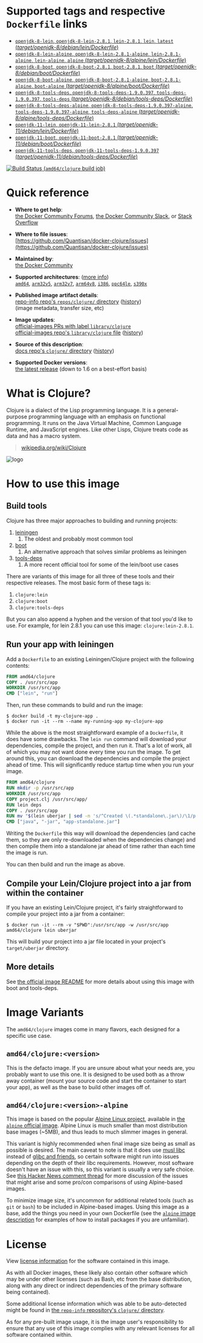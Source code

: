 <!--

********************************************************************************

WARNING:

    DO NOT EDIT "clojure/README.md"

    IT IS AUTO-GENERATED

    (from the other files in "clojure/" combined with a set of templates)

********************************************************************************

-->

# Supported tags and respective `Dockerfile` links

-	[`openjdk-8-lein`, `openjdk-8-lein-2.8.1`, `lein-2.8.1`, `lein`, `latest` (*target/openjdk-8/debian/lein/Dockerfile*)](https://github.com/Quantisan/docker-clojure/blob/9ed339a714c220988375884eb6743c221b02beb5/target/openjdk-8/debian/lein/Dockerfile)
-	[`openjdk-8-lein-alpine`, `openjdk-8-lein-2.8.1-alpine`, `lein-2.8.1-alpine`, `lein-alpine`, `alpine` (*target/openjdk-8/alpine/lein/Dockerfile*)](https://github.com/Quantisan/docker-clojure/blob/9ed339a714c220988375884eb6743c221b02beb5/target/openjdk-8/alpine/lein/Dockerfile)
-	[`openjdk-8-boot`, `openjdk-8-boot-2.8.1`, `boot-2.8.1`, `boot` (*target/openjdk-8/debian/boot/Dockerfile*)](https://github.com/Quantisan/docker-clojure/blob/9ed339a714c220988375884eb6743c221b02beb5/target/openjdk-8/debian/boot/Dockerfile)
-	[`openjdk-8-boot-alpine`, `openjdk-8-boot-2.8.1-alpine`, `boot-2.8.1-alpine`, `boot-alpine` (*target/openjdk-8/alpine/boot/Dockerfile*)](https://github.com/Quantisan/docker-clojure/blob/9ed339a714c220988375884eb6743c221b02beb5/target/openjdk-8/alpine/boot/Dockerfile)
-	[`openjdk-8-tools-deps`, `openjdk-8-tools-deps-1.9.0.397`, `tools-deps-1.9.0.397`, `tools-deps` (*target/openjdk-8/debian/tools-deps/Dockerfile*)](https://github.com/Quantisan/docker-clojure/blob/9ed339a714c220988375884eb6743c221b02beb5/target/openjdk-8/debian/tools-deps/Dockerfile)
-	[`openjdk-8-tools-deps-alpine`, `openjdk-8-tools-deps-1.9.0.397-alpine`, `tools-deps-1.9.0.397-alpine`, `tools-deps-alpine` (*target/openjdk-8/alpine/tools-deps/Dockerfile*)](https://github.com/Quantisan/docker-clojure/blob/9ed339a714c220988375884eb6743c221b02beb5/target/openjdk-8/alpine/tools-deps/Dockerfile)
-	[`openjdk-11-lein`, `openjdk-11-lein-2.8.1` (*target/openjdk-11/debian/lein/Dockerfile*)](https://github.com/Quantisan/docker-clojure/blob/9ed339a714c220988375884eb6743c221b02beb5/target/openjdk-11/debian/lein/Dockerfile)
-	[`openjdk-11-boot`, `openjdk-11-boot-2.8.1` (*target/openjdk-11/debian/boot/Dockerfile*)](https://github.com/Quantisan/docker-clojure/blob/9ed339a714c220988375884eb6743c221b02beb5/target/openjdk-11/debian/boot/Dockerfile)
-	[`openjdk-11-tools-deps`, `openjdk-11-tools-deps-1.9.0.397` (*target/openjdk-11/debian/tools-deps/Dockerfile*)](https://github.com/Quantisan/docker-clojure/blob/9ed339a714c220988375884eb6743c221b02beb5/target/openjdk-11/debian/tools-deps/Dockerfile)

[![Build Status](https://doi-janky.infosiftr.net/job/multiarch/job/amd64/job/clojure/badge/icon) (`amd64/clojure` build job)](https://doi-janky.infosiftr.net/job/multiarch/job/amd64/job/clojure/)

# Quick reference

-	**Where to get help**:  
	[the Docker Community Forums](https://forums.docker.com/), [the Docker Community Slack](https://blog.docker.com/2016/11/introducing-docker-community-directory-docker-community-slack/), or [Stack Overflow](https://stackoverflow.com/search?tab=newest&q=docker)

-	**Where to file issues**:  
	[https://github.com/Quantisan/docker-clojure/issues](https://github.com/Quantisan/docker-clojure/issues)

-	**Maintained by**:  
	[the Docker Community](https://github.com/Quantisan/docker-clojure)

-	**Supported architectures**: ([more info](https://github.com/docker-library/official-images#architectures-other-than-amd64))  
	[`amd64`](https://hub.docker.com/r/amd64/clojure/), [`arm32v5`](https://hub.docker.com/r/arm32v5/clojure/), [`arm32v7`](https://hub.docker.com/r/arm32v7/clojure/), [`arm64v8`](https://hub.docker.com/r/arm64v8/clojure/), [`i386`](https://hub.docker.com/r/i386/clojure/), [`ppc64le`](https://hub.docker.com/r/ppc64le/clojure/), [`s390x`](https://hub.docker.com/r/s390x/clojure/)

-	**Published image artifact details**:  
	[repo-info repo's `repos/clojure/` directory](https://github.com/docker-library/repo-info/blob/master/repos/clojure) ([history](https://github.com/docker-library/repo-info/commits/master/repos/clojure))  
	(image metadata, transfer size, etc)

-	**Image updates**:  
	[official-images PRs with label `library/clojure`](https://github.com/docker-library/official-images/pulls?q=label%3Alibrary%2Fclojure)  
	[official-images repo's `library/clojure` file](https://github.com/docker-library/official-images/blob/master/library/clojure) ([history](https://github.com/docker-library/official-images/commits/master/library/clojure))

-	**Source of this description**:  
	[docs repo's `clojure/` directory](https://github.com/docker-library/docs/tree/master/clojure) ([history](https://github.com/docker-library/docs/commits/master/clojure))

-	**Supported Docker versions**:  
	[the latest release](https://github.com/docker/docker-ce/releases/latest) (down to 1.6 on a best-effort basis)

# What is Clojure?

Clojure is a dialect of the Lisp programming language. It is a general-purpose programming language with an emphasis on functional programming. It runs on the Java Virtual Machine, Common Language Runtime, and JavaScript engines. Like other Lisps, Clojure treats code as data and has a macro system.

> [wikipedia.org/wiki/Clojure](http://en.wikipedia.org/wiki/Clojure)

![logo](https://raw.githubusercontent.com/docker-library/docs/665526c3b12cedfd721234cedb61e8433f73b75a/clojure/logo.png)

# How to use this image

## Build tools

Clojure has three major approaches to building and running projects:

1.	[leiningen](https://leiningen.org)
	1.	The oldest and probably most common tool
2.	[boot](http://boot-clj.com)
	1.	An alternative approach that solves similar problems as leiningen
3.	[tools-deps](https://clojure.org/guides/deps_and_cli)
	1.	A more recent official tool for some of the lein/boot use cases

There are variants of this image for all three of these tools and their respective releases. The most basic form of these tags is:

1.	`clojure:lein`
2.	`clojure:boot`
3.	`clojure:tools-deps`

But you can also append a hyphen and the version of that tool you'd like to use. For example, for lein 2.8.1 you can use this image: `clojure:lein-2.8.1`.

## Run your app with leiningen

Add a `Dockerfile` to an existing Leiningen/Clojure project with the following contents:

```dockerfile
FROM amd64/clojure
COPY . /usr/src/app
WORKDIR /usr/src/app
CMD ["lein", "run"]
```

Then, run these commands to build and run the image:

```console
$ docker build -t my-clojure-app .
$ docker run -it --rm --name my-running-app my-clojure-app
```

While the above is the most straightforward example of a `Dockerfile`, it does have some drawbacks. The `lein run` command will download your dependencies, compile the project, and then run it. That's a lot of work, all of which you may not want done every time you run the image. To get around this, you can download the dependencies and compile the project ahead of time. This will significantly reduce startup time when you run your image.

```dockerfile
FROM amd64/clojure
RUN mkdir -p /usr/src/app
WORKDIR /usr/src/app
COPY project.clj /usr/src/app/
RUN lein deps
COPY . /usr/src/app
RUN mv "$(lein uberjar | sed -n 's/^Created \(.*standalone\.jar\)/\1/p')" app-standalone.jar
CMD ["java", "-jar", "app-standalone.jar"]
```

Writing the `Dockerfile` this way will download the dependencies (and cache them, so they are only re-downloaded when the dependencies change) and then compile them into a standalone jar ahead of time rather than each time the image is run.

You can then build and run the image as above.

## Compile your Lein/Clojure project into a jar from within the container

If you have an existing Lein/Clojure project, it's fairly straightforward to compile your project into a jar from a container:

```console
$ docker run -it --rm -v "$PWD":/usr/src/app -w /usr/src/app amd64/clojure lein uberjar
```

This will build your project into a jar file located in your project's `target/uberjar` directory.

## More details

See [the official image README](https://github.com/Quantisan/docker-clojure/blob/master/README.md) for more details about using this image with boot and tools-deps.

# Image Variants

The `amd64/clojure` images come in many flavors, each designed for a specific use case.

## `amd64/clojure:<version>`

This is the defacto image. If you are unsure about what your needs are, you probably want to use this one. It is designed to be used both as a throw away container (mount your source code and start the container to start your app), as well as the base to build other images off of.

## `amd64/clojure:<version>-alpine`

This image is based on the popular [Alpine Linux project](http://alpinelinux.org), available in [the `alpine` official image](https://hub.docker.com/_/alpine). Alpine Linux is much smaller than most distribution base images (~5MB), and thus leads to much slimmer images in general.

This variant is highly recommended when final image size being as small as possible is desired. The main caveat to note is that it does use [musl libc](http://www.musl-libc.org) instead of [glibc and friends](http://www.etalabs.net/compare_libcs.html), so certain software might run into issues depending on the depth of their libc requirements. However, most software doesn't have an issue with this, so this variant is usually a very safe choice. See [this Hacker News comment thread](https://news.ycombinator.com/item?id=10782897) for more discussion of the issues that might arise and some pro/con comparisons of using Alpine-based images.

To minimize image size, it's uncommon for additional related tools (such as `git` or `bash`) to be included in Alpine-based images. Using this image as a base, add the things you need in your own Dockerfile (see the [`alpine` image description](https://hub.docker.com/_/alpine/) for examples of how to install packages if you are unfamiliar).

# License

View [license information](http://clojure.org/license) for the software contained in this image.

As with all Docker images, these likely also contain other software which may be under other licenses (such as Bash, etc from the base distribution, along with any direct or indirect dependencies of the primary software being contained).

Some additional license information which was able to be auto-detected might be found in [the `repo-info` repository's `clojure/` directory](https://github.com/docker-library/repo-info/tree/master/repos/clojure).

As for any pre-built image usage, it is the image user's responsibility to ensure that any use of this image complies with any relevant licenses for all software contained within.
